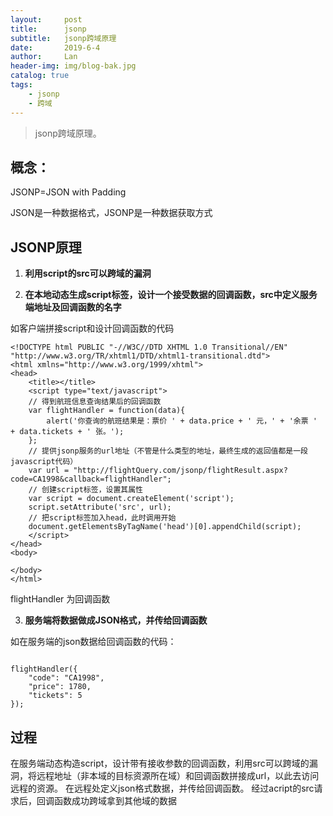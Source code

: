 ```yaml
---
layout:     post
title:      jsonp
subtitle:   jsonp跨域原理
date:       2019-6-4
author:     Lan
header-img: img/blog-bak.jpg
catalog: true
tags:
    - jsonp
    - 跨域
---
```

>jsonp跨域原理。

## 概念：

JSONP=JSON with Padding

JSON是一种数据格式，JSONP是一种数据获取方式

## JSONP原理

 1. **利用script的src可以跨域的漏洞**
 
 3. **在本地动态生成script标签，设计一个接受数据的回调函数，src中定义服务端地址及回调函数的名字**

如客户端拼接script和设计回调函数的代码
```
<!DOCTYPE html PUBLIC "-//W3C//DTD XHTML 1.0 Transitional//EN" "http://www.w3.org/TR/xhtml1/DTD/xhtml1-transitional.dtd">
<html xmlns="http://www.w3.org/1999/xhtml">
<head>
    <title></title>
    <script type="text/javascript">
    // 得到航班信息查询结果后的回调函数
    var flightHandler = function(data){
        alert('你查询的航班结果是：票价 ' + data.price + ' 元，' + '余票 ' + data.tickets + ' 张。');
    };
    // 提供jsonp服务的url地址（不管是什么类型的地址，最终生成的返回值都是一段javascript代码）
    var url = "http://flightQuery.com/jsonp/flightResult.aspx?code=CA1998&callback=flightHandler";
    // 创建script标签，设置其属性
    var script = document.createElement('script');
    script.setAttribute('src', url);
    // 把script标签加入head，此时调用开始
    document.getElementsByTagName('head')[0].appendChild(script); 
    </script>
</head>
<body>
 
</body>
</html>
```

flightHandler 为回调函数


 3. **服务端将数据做成JSON格式，并传给回调函数**

如在服务端的json数据给回调函数的代码：

```

flightHandler({
    "code": "CA1998",
    "price": 1780,
    "tickets": 5
});
```

## 过程
在服务端动态构造script，设计带有接收参数的回调函数，利用src可以跨域的漏洞，将远程地址（非本域的目标资源所在域）和回调函数拼接成url，以此去访问远程的资源。
在远程处定义json格式数据，并传给回调函数。
经过acript的src请求后，回调函数成功跨域拿到其他域的数据